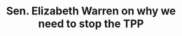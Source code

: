 ---
layout: post
title: Sen. Elizabeth Warren on why we need to stop the TPP
screenshot_url: ./images/video-preview.png

text:

video-url: https://www.youtube.com/embed/YmLHwZkonwY
---